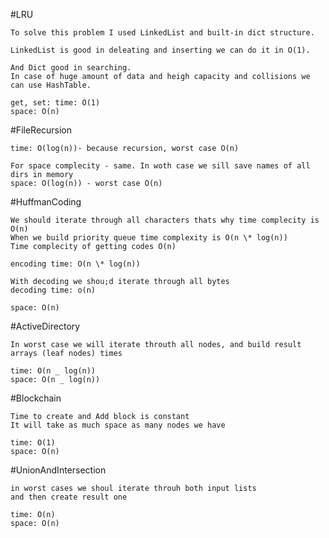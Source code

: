 #LRU

    To solve this problem I used LinkedList and built-in dict structure.

    LinkedList is good in deleating and inserting we can do it in O(1).

    And Dict good in searching.
    In case of huge amount of data and heigh capacity and collisions we can use HashTable.

    get, set: time: O(1)
    space: O(n)

#FileRecursion

    time: O(log(n))- because recursion, worst case O(n)

    For space complecity - same. In woth case we sill save names of all dirs in memory
    space: O(log(n)) - worst case O(n)

#HuffmanCoding

    We should iterate through all characters thats why time complecity is O(n)
    When we build priority queue time complexity is O(n \* log(n))
    Time complecity of getting codes O(n)

    encoding time: O(n \* log(n))

    With decoding we shou;d iterate through all bytes
    decoding time: o(n)

    space: O(n)

#ActiveDirectory

    In worst case we will iterate throuth all nodes, and build result arrays (leaf nodes) times

    time: O(n _ log(n))
    space: O(n _ log(n))

#Blockchain

    Time to create and Add block is constant
    It will take as much space as many nodes we have

    time: O(1)
    space: O(n)

#UnionAndIntersection

    in worst cases we shoul iterate throuh both input lists
    and then create result one

    time: O(n)
    space: O(n)
